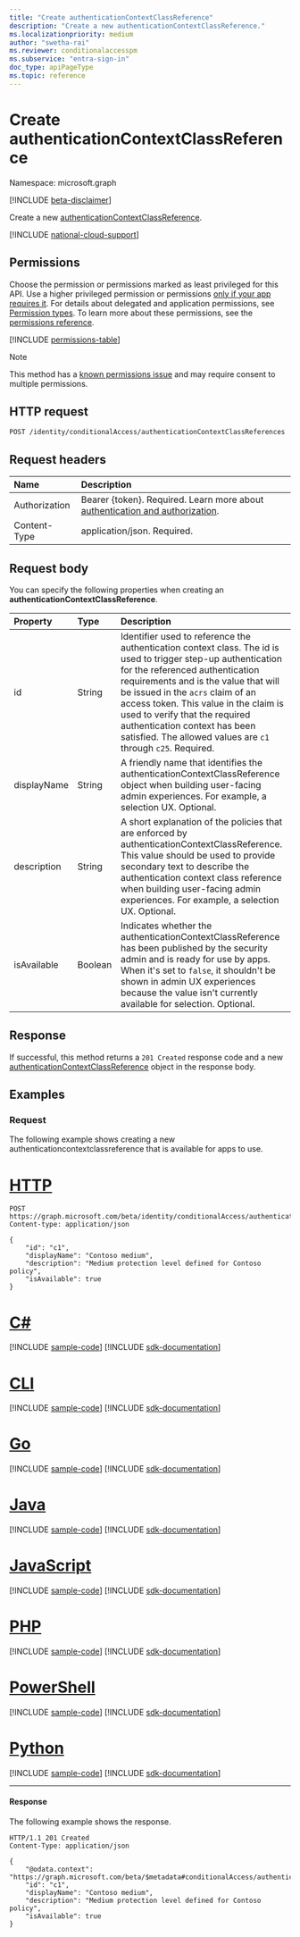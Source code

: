 ```yaml
---
title: "Create authenticationContextClassReference"
description: "Create a new authenticationContextClassReference."
ms.localizationpriority: medium
author: "swetha-rai"
ms.reviewer: conditionalaccesspm
ms.subservice: "entra-sign-in"
doc_type: apiPageType
ms.topic: reference
---
```


# Create authenticationContextClassReference

Namespace: microsoft.graph

[!INCLUDE [beta-disclaimer](../../includes/beta-disclaimer.md)]

Create a new [authenticationContextClassReference](../resources/authenticationContextClassReference.md).

[!INCLUDE [national-cloud-support](../../includes/all-clouds.md)]

## Permissions

Choose the permission or permissions marked as least privileged for this API. Use a higher privileged permission or permissions [only if your app requires it](/graph/permissions-overview#best-practices-for-using-microsoft-graph-permissions). For details about delegated and application permissions, see [Permission types](/graph/permissions-overview#permission-types). To learn more about these permissions, see the [permissions reference](/graph/permissions-reference).

<!-- { "blockType": "permissions", "name": "conditionalaccessroot_post_authenticationcontextclassreferences" } -->
[!INCLUDE [permissions-table](../includes/permissions/conditionalaccessroot-post-authenticationcontextclassreferences-permissions.md)]

> [!NOTE]
> This method has a [known permissions issue](https://developer.microsoft.com/en-us/graph/known-issues/?search=13671) and may require consent to multiple permissions.

## HTTP request

<!-- { "blockType": "ignored" } -->

```http
POST /identity/conditionalAccess/authenticationContextClassReferences
```

## Request headers

| Name          | Description      |
|:--------------|:-----------------|
|Authorization|Bearer {token}. Required. Learn more about [authentication and authorization](/graph/auth/auth-concepts).|
| Content-Type  | application/json. Required. |

## Request body

You can specify the following properties when creating an **authenticationContextClassReference**.

|Property|Type|Description|
|:---|:---|:---|
| id | String|Identifier used to reference the authentication context class. The id is used to trigger step-up authentication for the referenced authentication requirements and is the value that will be issued in the `acrs` claim of an access token. This value in the claim is used to verify that the required authentication context has been satisfied. The allowed values are `c1` through `c25`. Required.|
|displayName|String|A friendly name that identifies the authenticationContextClassReference object when building user-facing admin experiences. For example, a selection UX. Optional.|
|description|String|A short explanation of the policies that are enforced by authenticationContextClassReference. This value should be used to provide secondary text to describe the authentication context class reference when building user-facing admin experiences. For example, a selection UX. Optional.|
|isAvailable|Boolean|Indicates whether the authenticationContextClassReference has been published by the security admin and is ready for use by apps. When it's set to `false`, it shouldn't be shown in admin UX experiences because the value isn't currently available for selection. Optional.|

## Response

If successful, this method returns a `201 Created` response code and a new [authenticationContextClassReference](../resources/authenticationcontextclassreference.md) object in the response body.

## Examples

### Request
The following example shows creating a new authenticationcontextclassreference that is available for apps to use.




# [HTTP](#tab/http)
<!-- {
  "blockType": "request",
  "name": "create_authenticationcontextclassreference"
}-->

```http
POST https://graph.microsoft.com/beta/identity/conditionalAccess/authenticationContextClassReferences
Content-type: application/json

{
    "id": "c1",
    "displayName": "Contoso medium",
    "description": "Medium protection level defined for Contoso policy",
    "isAvailable": true
}

```

# [C#](#tab/csharp)
[!INCLUDE [sample-code](../includes/snippets/csharp/create-authenticationcontextclassreference-csharp-snippets.md)]
[!INCLUDE [sdk-documentation](../includes/snippets/snippets-sdk-documentation-link.md)]

# [CLI](#tab/cli)
[!INCLUDE [sample-code](../includes/snippets/cli/create-authenticationcontextclassreference-cli-snippets.md)]
[!INCLUDE [sdk-documentation](../includes/snippets/snippets-sdk-documentation-link.md)]

# [Go](#tab/go)
[!INCLUDE [sample-code](../includes/snippets/go/create-authenticationcontextclassreference-go-snippets.md)]
[!INCLUDE [sdk-documentation](../includes/snippets/snippets-sdk-documentation-link.md)]

# [Java](#tab/java)
[!INCLUDE [sample-code](../includes/snippets/java/create-authenticationcontextclassreference-java-snippets.md)]
[!INCLUDE [sdk-documentation](../includes/snippets/snippets-sdk-documentation-link.md)]

# [JavaScript](#tab/javascript)
[!INCLUDE [sample-code](../includes/snippets/javascript/create-authenticationcontextclassreference-javascript-snippets.md)]
[!INCLUDE [sdk-documentation](../includes/snippets/snippets-sdk-documentation-link.md)]

# [PHP](#tab/php)
[!INCLUDE [sample-code](../includes/snippets/php/create-authenticationcontextclassreference-php-snippets.md)]
[!INCLUDE [sdk-documentation](../includes/snippets/snippets-sdk-documentation-link.md)]

# [PowerShell](#tab/powershell)
[!INCLUDE [sample-code](../includes/snippets/powershell/create-authenticationcontextclassreference-powershell-snippets.md)]
[!INCLUDE [sdk-documentation](../includes/snippets/snippets-sdk-documentation-link.md)]

# [Python](#tab/python)
[!INCLUDE [sample-code](../includes/snippets/python/create-authenticationcontextclassreference-python-snippets.md)]
[!INCLUDE [sdk-documentation](../includes/snippets/snippets-sdk-documentation-link.md)]

---

#### Response

The following example shows the response.
<!-- {
  "blockType": "response",
  "truncated": false,
  "@odata.type": "microsoft.graph.authenticationContextClassReference"
} -->

```http
HTTP/1.1 201 Created
Content-Type: application/json

{
    "@odata.context": "https://graph.microsoft.com/beta/$metadata#conditionalAccess/authenticationContextClassReference/$entity",
    "id": "c1",
    "displayName": "Contoso medium",
    "description": "Medium protection level defined for Contoso policy",
    "isAvailable": true
}

```

<!-- uuid: 16cd6b66-4b1a-43a1-adaf-3a886856ed98
2019-02-04 14:57:30 UTC -->
<!-- {
  "type": "#page.annotation",
  "description": "Create authenticationContextClassReference",
  "keywords": "",
  "section": "documentation",
  "tocPath": ""
}-->
